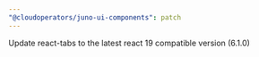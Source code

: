 ```yaml
---
"@cloudoperators/juno-ui-components": patch
---
```


Update react-tabs to the latest react 19 compatible version (6.1.0)
